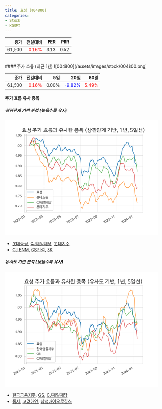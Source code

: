 ```yaml
---
title: 효성 (004800)
categories:
- Stock
- KOSPI
---
```


|종가|전일대비|PER|PBR|
|---:|-------:|--:|---:|
|61,500|<span style="color: red">0.16%</span>|3.13|0.52|

<!-- more -->
<br>
#### 주가 흐름 (최근 1년)
![004800](/assets/images/stock/004800.png)

|종가|전일대비|5일|20일|60일|
|---:|-------:|--:|---:|---:|
|61,500|<span style="color: red">0.16%</span>|0.00%|<span style="color: blue">-9.82%</span>|<span style="color: red">5.49%</span>|

<!-- more -->

#### 주가 흐름 유사 종목

##### 상관관계 기반 분석 (높을수록 유사)
![004800](/assets/images/stock/004800_corr.png)
- [롯데쇼핑](/023530/), [CJ제일제당](/097950/), [롯데지주](/004990/)
- [CJ ENM](/035760/), [GS건설](/006360/), [SK](/034730/)

##### 유사도 기반 분석 (낮을수록 유사)	
![004800](/assets/images/stock/004800_sim.png)
- [한국금융지주](/071050/), [GS](/078930/), [CJ제일제당](/097950/)
- [동서](/026960/), [고려아연](/010130/), [삼성바이오로직스](/207940/)